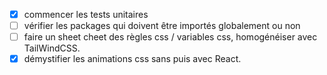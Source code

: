 
- [X] commencer les tests unitaires
- [ ] vérifier les packages qui doivent être importés globalement ou non
- [ ] faire un sheet cheet des règles css / variables css, homogénéiser avec TailWindCSS.
- [X] démystifier les animations css sans puis avec React.
